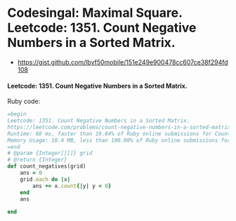 # Codesingal: Maximal Square. Leetcode: 1351. Count Negative Numbers in a Sorted Matrix.

- https://gist.github.com/lbvf50mobile/151e249e900478cc607ce38f294fd108


#### Leetcode: 1351. Count Negative Numbers in a Sorted Matrix.

Ruby code:
```Ruby
=begin
Leetcode: 1351. Count Negative Numbers in a Sorted Matrix.
https://leetcode.com/problems/count-negative-numbers-in-a-sorted-matrix/
Runtime: 68 ms, faster than 19.64% of Ruby online submissions for Count Negative Numbers in a Sorted Matrix.
Memory Usage: 10.4 MB, less than 100.00% of Ruby online submissions for Count Negative Numbers in a Sorted Matrix.
=end
# @param {Integer[][]} grid
# @return {Integer}
def count_negatives(grid)
    ans = 0
    grid.each do |x|
        ans += x.count{|y| y < 0}
    end
    ans
    
end
```